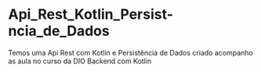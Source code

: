 # Api_Rest_Kotlin_Persist-ncia_de_Dados
Temos uma Api Rest com Kotlin e Persistência de Dados criado acompanho as aula no curso da DIO Backend com Kotlin

